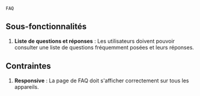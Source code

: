 
                                                                              FAQ

## Sous-fonctionnalités

1. **Liste de questions et réponses** : Les utilisateurs doivent pouvoir consulter une liste de questions fréquemment posées et leurs réponses.

## Contraintes

1. **Responsive** : La page de FAQ doit s'afficher correctement sur tous les appareils.

